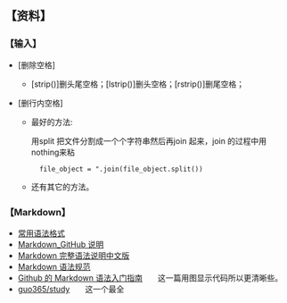 ## 【资料】

### 【输入】
* [删除空格]
    * [strip()]删头尾空格；[lstrip()]删头空格；[rstrip()]删尾空格；
  
* [删行内空格]
    * 最好的方法:
        
        用split 把文件分割成一个个字符串然后再join 起来，join 的过程中用nothing来粘
                                        
            file_object = ".join(file_object.split())
            
    * 还有其它的方法。
        



### 【Markdown】
* [常用语法格式](https://github.com/BelKeithYe/Python-Notebook/blob/master/Markdown%20%E5%B8%B8%E7%94%A8%E8%AF%AD%E6%B3%95%E6%A0%BC%E5%BC%8F.md)
* [Markdown_GitHub 说明](https://guides.github.com/features/mastering-markdown/)
* [Markdown 完整语法说明中文版](http://wow.kuapp.com/markdown/)
* [Markdown 语法规范](https://github.com/hzlzh/1MarkDown)
* [Github 的 Markdown 语法入门指南](https://blog.csdn.net/beswkwangbo/article/details/48289727)&nbsp;&nbsp;&nbsp;&nbsp;&nbsp;&nbsp;&nbsp;这一篇用图显示代码所以更清晰些。
* [guo365/study](https://github.com/guo365/study/blob/master/markdown.md)&nbsp;&nbsp;&nbsp;&nbsp;&nbsp;&nbsp;&nbsp;这一个最全

